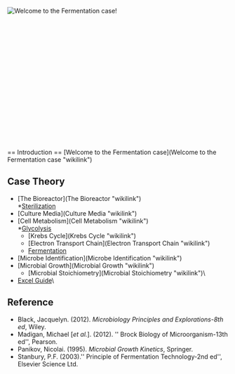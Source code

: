![Welcome to the Fermentation
case!]( Wiki_Fermentation.jpg "fig:Welcome to the Fermentation case!")\
\
\
\
\
\
\
\
\
\
\
\
\
\
\
\
\
\
\
== Introduction == [Welcome to the Fermentation
case](Welcome to the Fermentation case "wikilink")

Case Theory
-----------

-   [The Bioreactor](The Bioreactor "wikilink")\
    \*[Sterilization](Sterilization "wikilink")
-   [Culture Media](Culture Media "wikilink")
-   [Cell Metabolism](Cell Metabolism "wikilink")\
    \*[Glycolysis](Glycolysis "wikilink")
    -   [Krebs Cycle](Krebs Cycle "wikilink")
    -   [Electron Transport Chain](Electron Transport Chain "wikilink")
    -   [Fermentation](Fermentation "wikilink")
-   [Microbe Identification](Microbe Identification "wikilink")
-   [Microbial Growth](Microbial Growth "wikilink")
    -   [Microbial Stoichiometry](Microbial Stoichiometry "wikilink")\
-   [Excel Guide](Fermentation_excel "wikilink")\

Reference
---------

-   Black, Jacquelyn. (2012). *Microbiology Principles and
    Explorations-8th ed*, Wiley.
-   Madigan, Michael [*et al.*]. (2012). '' Brock Biology of
    Microorganism-13th ed'', Pearson.
-   Panikov, Nicolai. (1995). *Microbial Growth Kinetics*, Springer.
-   Stanbury, P.F. (2003).'' Principle of Fermentation Technology-2nd
    ed'', Elsevier Science Ltd.

